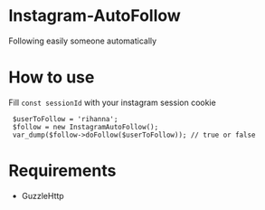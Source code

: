 # Instagram-AutoFollow

Following easily someone automatically



# How to use

Fill `const sessionId` with your instagram session cookie


```
 $userToFollow = 'rihanna';
 $follow = new InstagramAutoFollow();
 var_dump($follow->doFollow($userToFollow)); // true or false

```

# Requirements

- GuzzleHttp
